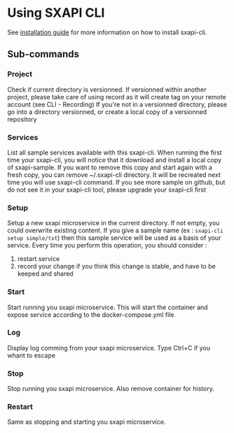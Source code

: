 Using SXAPI CLI
===============

See [installation guide](https://github.com/startxfr/sxapi-console/blob/v0.0.8/docs/1.Install.md) for more information on how to install sxapi-cli. 

Sub-commands
------------

### Project

Check if current directory is versionned. 
If versionned within another project, please take care of using record as it will create tag on your remote account (see CLI - Recording)
If you're not in a versionned directory, please go into a directory versionned, or create a local copy of a versionned repository

### Services

List all sample services available with this sxapi-cli. When running the first time your sxapi-cli, you will notice that it download and install a local copy of sxapi-sample.
If you want to remove this copy and start again with a fresh copy, you can remove ~/.sxapi-cli directory. It will be recreated next time you will use sxapi-cli command.
If you see more sample on github, but do not see it in your sxapi-cli tool, please upgrade your sxapi-cli first

### Setup

Setup a new sxapi microservice in the current directory. If not empty, you could overwrite existing content.
If you give a sample name (ex : `sxapi-cli setup simple/txt`) then this sample service will be used as a basis of your service.
Every time you perform this operation, you should consider :
1. restart service
2. record your change if you think this change is stable, and have to be keeped and shared 

### Start

Start running you sxapi microservice. This will start the container and expose service according to the docker-compose.yml file. 

### Log

Display log comming from your sxapi microservice. Type Ctrl+C if you whant to escape 

### Stop

Stop running you sxapi microservice. Also remove container for history.

### Restart

Same as stopping and starting you sxapi microservice.

